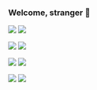 ### Welcome, stranger 👋

[![](https://github-readme-stats.vercel.app/api?username=tippfehlr&count_private=false&hide_border=true&show_owner=true&show_icons=true&theme=dark#gh-dark-mode-only)](https://github.com/anuraghazra/github-readme-stats#gh-dark-mode-only)
[![](https://github-readme-stats.vercel.app/api?username=tippfehlr&count_private=false&hide_border=true&show_owner=true&show_icons=true&theme=default#gh-light-mode-only)](https://github.com/anuraghazra/github-readme-stats#gh-light-mode-only)

[![](https://github-readme-stats.vercel.app/api/top-langs/?username=tippfehlr&layout=compact&hide_border=true&count_private=false&langs_count=8&card_width=445&theme=dark#gh-dark-mode-only)](https://github.com/anuraghazra/github-readme-stats#gh-dark-mode-only)
[![](https://github-readme-stats.vercel.app/api/top-langs/?username=tippfehlr&layout=compact&hide_border=true&count_private=false&langs_count=8&card_width=445&theme=default#gh-light-mode-only)](https://github.com/anuraghazra/github-readme-stats#gh-light-mode-only)

[![](https://github-readme-stats.vercel.app/api/wakatime?username=tippfehlr&hide_border=true&api_domain=wakapi.tippfehlr.dev&custom_title=Wakapi%20Week%20Stats&card_width=445&layout=compact&langs_count=8&theme=dark#gh-light-mode-only)](https://tippfehlr.eu#gh-dark-mode-only)
[![](https://github-readme-stats.vercel.app/api/wakatime?username=tippfehlr&hide_border=true&api_domain=wakapi.tippfehlr.dev&custom_title=Wakapi%20Week%20Stats&card_width=445&layout=compact&langs_count=8&theme=default#gh-light-mode-only)](https://tippfehlr.eu#gh-light-mode-only)

[![](https://github-readme-streak-stats.herokuapp.com?user=tippfehlr&hide_border=true&date_format=Y-m-d&streak_mode=weekly&theme=dark#gh-dark-mode-only)](https://github.com/anuraghazra/github-readme-stats#gh-dark-mode-only)
[![](https://github-readme-streak-stats.herokuapp.com?user=tippfehlr&hide_border=true&date_format=Y-m-d&streak_mode=weekly&theme=default#gh-light-mode-only)](https://github.com/anuraghazra/github-readme-stats#gh-light-mode-only)
